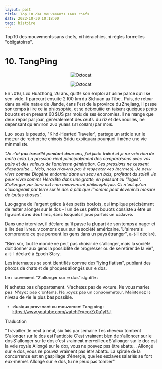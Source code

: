 ```yaml
---
layout: post
title: Top 10 des mouvements sans chefs
date: 2022-10-30 10:18:00
tags: histoire
---
```


Top 10 des mouvements sans chefs, ni hiérarchies, ni règles formelles "obligatoires".

# 10. TangPing

<span style="display:block;text-align:center">![Octocat]({{site.baseurl}}/assets/img/lie-flat-blog-1.jpg)</span>

<span style="display:block;text-align:center">![Octocat]({{site.baseurl}}/assets/img/lying-flat.jpg)</span>

En 2016, Luo Huazhong, 26 ans, quitte son emploi à l'usine parce qu'il se sent vide. Il parcourt ensuite 2 100 km du Sichuan au Tibet. Puis, de retour dans sa ville natale de Jiande, dans l'est de la province du Zhejiang, il passe son temps à lire de la philosophie, et se débrouille en faisant quelques petits boulots et en prenant 60 $US par mois de ses économies. Il ne mange que deux repas par jour, généralement des œufs, du riz et des nouilles, ne dépensant qu'environ 200 yuans (31 dollars) par mois.

Luo, sous le pseudo, "Kind-Hearted Traveler", partage un article sur le moteur de recherche chinois Baidu expliquant pourquoi il mène une vie minimaliste.

<em>"Je n'ai pas travaillé pendant deux ans, j'ai juste traîné et je ne vois rien de mal à cela. La pression vient principalement des comparaisons avec vos pairs et des valeurs de l'ancienne génération. Ces pressions ne cessent d'apparaître… Mais, nous n'avons pas à respecter ces (normes). Je peux vivre comme Diogène et dormir dans un seau en bois, profitant du soleil. Je peux vivre comme Héraclite dans une grotte, en pensant au "logos". S'allonger par terre est mon mouvement philosophique. Ce n'est qu'en s'allongeant par terre sur le dos à plât que l'homme peut devenir la mesure de toutes choses".</em>

Luo gagne de l'argent grâce à des petits boulots, qui implique précisément de rester allonger sur le dos - l'un de ses petits boulots consiste à être un figurant dans des films, dans lesquels il joue parfois un cadavre.

Dans une interview, il déclare qu'il passe la plupart de son temps à nager et à lire des livres, y compris ceux sur la société américaine. "J'aimerais comprendre ce que pensent les gens dans un pays étranger", a-t-il déclaré.

"Bien sûr, tout le monde ne peut pas choisir de s'allonger, mais la société doit donner aux gens la possibilité de progresser ou de se retirer de la vie", a-t-il déclaré à Epoch Story.

Les internautes se sont identifiés comme des "lying flatism", publiant des photos de chats et de phoques allongés sur le dos.

Le mouvement "S'allonger sur le dos" signifie :

N'achetez pas d'appartement.
N'achetez pas de voiture.
Ne vous mariez pas.
N'ayez pas d'enfants.
Ne soyez pas un consommateur.
Maintenez le niveau de vie le plus bas possible.

- Musique provenant du mouvement Tang ping: https://www.youtube.com/watch?v=corZx0a1yRU.

Traduction:

"Travailler de neuf à neuf, six fois par semaine
Tes cheveux tombent
S'allonger sur le dos est l'antidote
C'est vraiment bien de s'allonger sur le dos
S'allonger sur le dos c'est vraiment merveilleux
S'allonger sur le dos est la voie royale
Allongé sur le dos, vous ne pouvez pas être abattu…
Allongé sur le dos, vous ne pouvez vraiment pas être abattu.
La spirale de la concurrence est un gaspillage d'énergie, que les esclaves salariés se font eux-mêmes
Allongé sur le dos, tu ne peux pas tomber"
